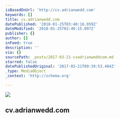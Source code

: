 ```yaml
---
isBasedOnUrl: 'http://cv.adrianwedd.com'
keywords: []
title: cv.adrianwedd.com
datePublished: '2018-01-25T03:40:16.059Z'
dateModified: '2018-01-25T03:40:15.097Z'
publisher: {}
author: []
inFeed: true
description: ''
via: {}
sourcePath: _posts/2017-03-21-cvadrianweddcom.md
starred: false
datePublishedOriginal: '2017-03-21T09:39:53.484Z'
_type: MediaObject
_context: 'http://schema.org'

---
```

<article style=""><img src="https://the-grid-user-content.s3-us-west-2.amazonaws.com/6b8df757-e729-4fcd-b54d-2efbade74ef3.png" /><h1>cv.adrianwedd.com</h1></article>